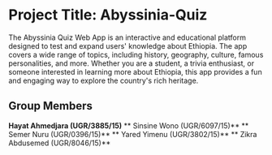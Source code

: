 # Project Title: Abyssinia-Quiz
The Abyssinia Quiz Web App is an interactive and educational platform designed to test and expand users' knowledge about Ethiopia. The app covers a wide range of topics, including history, geography, culture, famous personalities, and more. Whether you are a student, a trivia enthusiast, or someone interested in learning more about Ethiopia, this app provides a fun and engaging way to explore the country's rich heritage.
## Group Members
**Hayat Ahmedjara (UGR/3885/15)**
** Sinsine Wono (UGR/6097/15)**
** Semer Nuru (UGR/0396/15)**
** Yared Yimenu (UGR/3802/15)**
** Zikra Abdusemed (UGR/8046/15)** 

